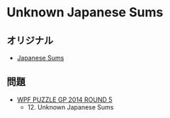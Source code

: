 # Unknown Japanese Sums

## オリジナル
- [Japanese Sums](japanesesums.md)

## 問題
- [WPF PUZZLE GP 2014 ROUND 5](../questions/wpfpgp2014_5.md)
	- 12\. Unknown Japanese Sums
